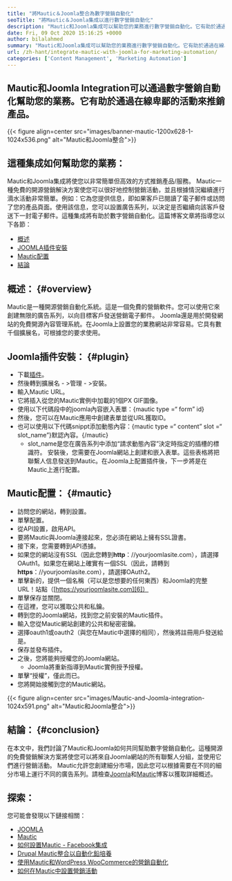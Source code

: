 ```yaml
---
title: "將Mautic＆Joomla整合為數字營銷自動化" 
seoTitle: "將Mautic＆Joomla集成以進行數字營銷自動化" 
description: "Mautic和Joomla集成可以幫助您的業務進行數字營銷自動化。它有助於通過惡劣的運動​​推銷產品。" 
date: Fri, 09 Oct 2020 15:16:25 +0000
author: bilalahmed
summary: "Mautic和Joomla集成可以幫助您的業務進行數字營銷自動化。它有助於通過在線卑鄙的活動來推銷產品。" 
url: /zh-hant/integrate-mautic-with-joomla-for-marketing-automation/
categories: ['Content Management', 'Marketing Automation']
---
```


## Mautic和Joomla Integration可以通過數字營銷自動化幫助您的業務。它有助於通過在線卑鄙的活動來推銷產品。

{{< figure align=center src="images/banner-mautic-1200x628-1-1024x536.png" alt="Mautic和Joomla整合">}}


## 這種集成如何幫助您的業務：
Mautic和Joomla集成將使您以非常簡單但高效的方式推銷產品/服務。 Mautic一種免費的開源營銷解決方案使您可以很好地控制營銷活動，並且根據情況繼續進行滴水活動非常簡單。例如：它為您提供信息，即如果客戶已閱讀了電子郵件或訪問了您的產品頁面。使用該信息，您可以設置廣告系列，以決定是否繼續向該客戶發送下一封電子郵件。這種集成將有助於數字營銷自動化。這篇博客文章將指導您以下各節：
  * [概述][1]
  * [JOOMLA插件安裝][2]
  * [Mautic配置][3]
  * [結論][4]

## 概述： {#overview}
Mautic是一種開源營銷自動化系統。這是一個免費的營銷軟件。您可以使用它來創建無限的廣告系列，以向目標客戶發送營銷電子郵件。
Joomla還是用於開發網站的免費開源內容管理系統。在Joomla上設置您的業務網站非常容易。它具有數千個擴展名，可根據您的要求使用。

## Joomla插件安裝： {#plugin}
* 下載[插件][5]。
* 然後轉到擴展名 - >管理 - >安裝。
* 輸入Mautic URL。
* 它將插入從您的Mautic實例中加載的1個PX GIF圖像。
* 使用以下代碼段中的joomla內容嵌入表單：{mautic type =“ form” id}
* 然後，您可以在Mautic應用中創建表單並從URL獲取ID。
* 也可以使用以下代碼snippt添加動態內容：{mautic type =“ content” slot =“ slot_name”}默認內容。{/mautic}
  * slot_name是您在廣告系列中添加“請求動態內容”決定時指定的插槽的標識符。
安裝後，您需要在Joomla網站上創建和嵌入表單。這些表格將把聯繫人信息發送到Mautic。在Joomla上配置插件後，下一步將是在Mautic上進行配置。

## Mautic配置： {#mautic}
* 訪問您的網站，轉到設置。
* 單擊配置。
* 從API設置，啟用API。
* 要將Mautic與Joomla連接起來，您必須在網站上擁有SSL證書。
* 接下來，您需要轉到API憑據。
* 如果您的網站沒有SSL（因此您轉到**http**：//yourjoomlasite.com），請選擇OAuth1。如果您在網站上確實有一個SSL（因此，請轉到**https**：//yourjoomlasite.com），請選擇OAuth2。
* 單擊新的，提供一個名稱（可以是您想要的任何東西）和Joomla的完整URL！站點（[https://yourjoomlasite.com][6]）
* 單擊保存並關閉。
* 在這裡，您可以獲取公共和私鑰。
* 轉到您的Joomla網站，找到您之前安裝的Mautic插件。
* 輸入您從Mautic網站創建的公共和秘密密鑰。
* 選擇oauth1或oauth2（與您在Mautic中選擇的相同），然後將註冊用戶發送給是。
* 保存並發布插件。
* 之後，您將能夠授權您的Joomla網站。
  * Joomla將重新指導到Mautic實例授予授權。
* 單擊“授權”，僅此而已。
* 您將開始接觸到您的Mautic網站。

{{< figure align=center src="images/Mautic-and-Joomla-integration-1024x591.png" alt="Mautic和Joomla整合">}}


## 結論： {#conclusion}
在本文中，我們討論了Mautic和Joomla如何共同幫助數字營銷自動化。這種開源的免費營銷解決方案將使您可以將來自Joomla網站的所有聯繫人分組，並使用它們進行營銷活動。 Mautic允許您創建細分市場，因此您可以根據需要在不同的細分市場上運行不同的廣告系列。請檢查[Joomla][7]和[Mautic][8]博客以獲取詳細概述。

## 探索：
您可能會發現以下鏈接相關：
  * [JOOMLA][7]
  * [Mautic][8]
  * [如何設置Mautic  -  Facebook集成][9]
  * [Drupal Mautic整合以自動化鉛培養][10]
  * [使用Mautic和WordPress WooCommerce的營銷自動化][11]
  * [如何在Mautic中設置營銷活動][12]

  
[1]: #overview
[2]: #plugin
[3]: #mautic
[4]: #conclusion
[5]: https://href.li/?https://extensions.joomla.org/extension/mautic/
[6]: https://href.li/?https://yourjoomlasite.com
[7]: https://products.containerize.com/content-management/joomla
[8]: https://products.containerize.com/marketing-automation/mautic
[9]: https://blog.containerize.com/marketing-automation/how-to-setup-mautic-facebook-integration/
[10]: https://blog.containerize.com/content-management/drupal-tutorial-automate-lead-growth-with-drupal-mautic/
[11]: https://blog.containerize.com/blogging/marketing-automation-using-mautic-and-wordpress-woocommerce/
[12]: https://blog.containerize.com/marketing-automation/how-to-setup-marketing-campaigns-using-mautic-campaign-builder/
